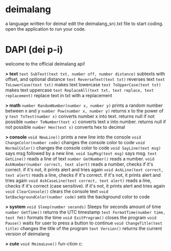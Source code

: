 

# deimalang
a language written for deima! edit the deimalang_src.txt file to start coding. open the application to run your code.

# DAPI (dei p-i)
welcome to the official deimalang api!

**> text**
`text SubText(text txt, number off, number distance)`
subtexts with offset, and optional distance
`text ReverseText(text txt)`
reverses text
`text ToLowerCase(text txt)`
makes text lowercase
`text ToUpperCase(text txt)`
makes text uppercase
`text ReplaceAll(text txt, text replace, text replacement)`
replace text in txt with a replacement

**> math**
`number RandomNumber(number x, number y)`
prints a random number between x and y
`number Pow(number x, number y)`
returns x to the power of y
`text ToText(number x)`
converts number x into text. returns null if not possible
`number ToNumber(text x)`
converts text x into number. returns null if not possible
`number Hex(text x)`
converts hex to decimal 

**> console**
`void NewLine()`
prints a new line into the console
`void ChangeColor(number code)`
changes the console color to code
`void NormalColor()`
changes the console color to code
`void SayLine(text msg)`
says msg followed by a new line.
`void SayMsg(text msg)`
says msg. 
`text GetLine()`
reads a line of text
`number GetNumber()`
reads a number.
`void AskNumber(number correct, text alert)`
reads a number, checks if it's correct. if it's not, it prints alert and tries again
`void AskLine(text correct, text alert)`
reads a line, checks if it's correct. if it's not, it prints alert and tries again
`void AskCaseLine(text correct, text alert)`
reads a line, checks if it's correct (case sensitive). if it's not, it prints alert and tries again
`void ClearConsole()`
clears the console text
`void SetBackgroundColor(number code)`
sets the background color to code

**> system**
`void Sleep(number seconds)`
Sleeps for seconds amount of time
`number GetTime()`
returns the UTC timestamp
`text FormatTime(number time, text fmt)`
formats the time
`void ExitProgram()`
closes the program
`void Pause()`
waits for user to press a button to continue
`void ChangeTitle(text title)`
changes the title of the program
`text Version()`
returns the current version of deimalang

**> cute**
`void MeimaLove()`
fun-ction c:
